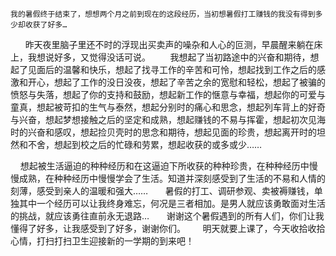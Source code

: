     我的暑假终于结束了，想想两个月之前到现在的这段经历，当初想暑假打工赚钱的我没有得到多少却收获了好多…
 
    昨天夜里脑子里还不时的浮现出买卖声的噪杂和人心的叵测，早晨醒来躺在床上，我想说好多，又觉得没话可说。
 
     我想起了当初路途中的兴奋和期待，想起了见面后的温馨和快乐，想起了找寻工作的辛苦和可怜，想起找到工作之后的感激和开心，想起了工作的没日没夜，想起了辛苦之余的宽慰和轻松，想起了被骗的愤怒与失落，想起了你的支持和鼓励，想起新工作的惬意与幸福，想起你的可爱与童真，想起被苛扣的生气与泰然，想起分别时的痛心和思念，想起列车背上的好奇与兴奋，想起梦想接触之后的坚定和成熟，想起赚钱的不易与挥霍，想起初次见海时的兴奋和感叹，想起捡贝壳时的思念和期待，想起见面的珍贵，想起离开时的坦然和不舍，想起到校之后的忙碌和劳累，想起收获的或多或少……

<!--more-->

    想起被生活逼迫的种种经历和在这逼迫下所收获的种种珍贵，在种种经历中慢慢成熟，在种种经历中慢慢学会了生活。知道并深刻感受到了生活的不易和人情的刻薄，感受到亲人的温暖和强大……
 
    暑假的打工、调研参观、卖被褥赚钱，单独其中一个经历可以让我终身难忘，何况是三者相加。是男人就应该勇敢面对生活的挑战，就应该勇往直前永无退路…
 
    谢谢这个暑假遇到的所有人们，你们让我懂得了好多，让我感受到了好多，谢谢你们。
 
    明天就要上课了，今天收拾收拾心情，打扫打扫卫生迎接新的一学期的到来吧！